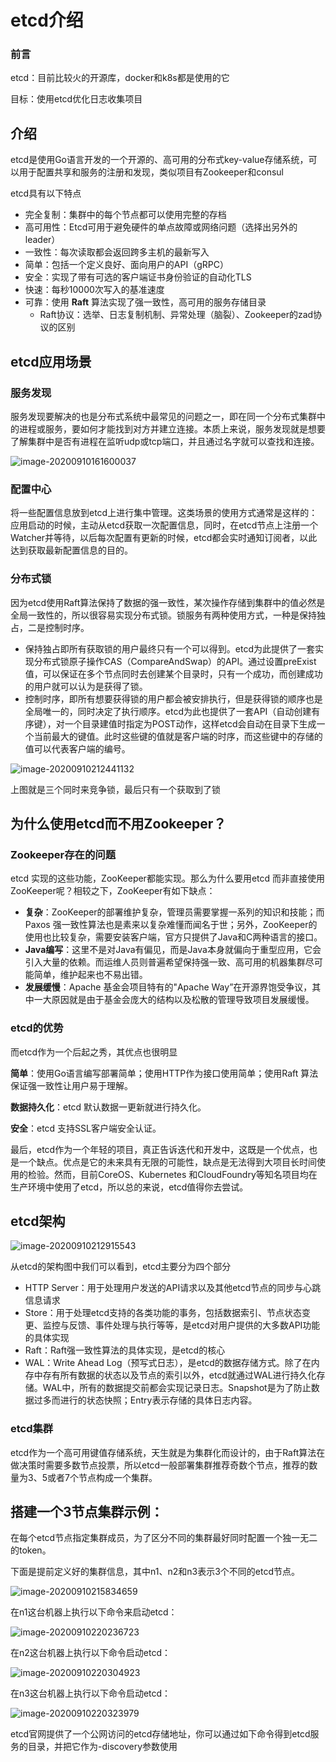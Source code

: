 # etcd介绍

### 前言

etcd：目前比较火的开源库，docker和k8s都是使用的它

目标：使用etcd优化日志收集项目

## 介绍

etcd是使用Go语言开发的一个开源的、高可用的分布式key-value存储系统，可以用于配置共享和服务的注册和发现，类似项目有Zookeeper和consul

etcd具有以下特点

- 完全复制：集群中的每个节点都可以使用完整的存档
- 高可用性：Etcd可用于避免硬件的单点故障或网络问题（选择出另外的leader）
- 一致性：每次读取都会返回跨多主机的最新写入
- 简单：包括一个定义良好、面向用户的API（gRPC）
- 安全：实现了带有可选的客户端证书身份验证的自动化TLS
- 快速：每秒10000次写入的基准速度
- 可靠：使用 **Raft** 算法实现了强一致性，高可用的服务存储目录
  - Raft协议：选举、日志复制机制、异常处理（脑裂）、Zookeeper的zad协议的区别

## etcd应用场景

### 服务发现

服务发现要解决的也是分布式系统中最常见的问题之一，即在同一个分布式集群中的进程或服务，要如何才能找到对方并建立连接。本质上来说，服务发现就是想要了解集群中是否有进程在监听udp或tcp端口，并且通过名字就可以查找和连接。

![image-20200910161600037](images/image-20200910161600037.png)

### 配置中心

将一些配置信息放到etcd上进行集中管理。这类场景的使用方式通常是这样的：应用启动的时候，主动从etcd获取一次配置信息，同时，在etcd节点上注册一个Watcher并等待，以后每次配置有更新的时候，etcd都会实时通知订阅者，以此达到获取最新配置信息的目的。

### 分布式锁

因为etcd使用Raft算法保持了数据的强一致性，某次操作存储到集群中的值必然是全局一致性的，所以很容易实现分布式锁。锁服务有两种使用方式，一种是保持独占，二是控制时序。

- 保持独占即所有获取锁的用户最终只有一个可以得到。etcd为此提供了一套实现分布式锁原子操作CAS（CompareAndSwap）的API。通过设置preExist值，可以保证在多个节点同时去创建某个目录时，只有一个成功，而创建成功的用户就可以认为是获得了锁。
- 控制时序，即所有想要获得锁的用户都会被安排执行，但是获得锁的顺序也是全局唯一的，同时决定了执行顺序。etcd为此也提供了一套API（自动创建有序键），对一个目录建值时指定为POST动作，这样etcd会自动在目录下生成一个当前最大的键值。此时这些键的值就是客户端的时序，而这些键中的存储的值可以代表客户端的编号。

![image-20200910212441132](images/image-20200910212441132.png)

上图就是三个同时来竞争锁，最后只有一个获取到了锁

## 为什么使用etcd而不用Zookeeper？

### Zookeeper存在的问题

etcd 实现的这些功能，ZooKeeper都能实现。那么为什么要用etcd 而非直接使用ZooKeeper呢？相较之下，ZooKeeper有如下缺点：

- **复杂**：ZooKeeper的部署维护复杂，管理员需要掌握一系列的知识和技能；而Paxos 强一致性算法也是素来以复杂难懂而闻名于世；另外，ZooKeeper的使用也比较复杂，需要安装客户端，官方只提供了Java和C两种语言的接口。
- **Java编写**：这里不是对Java有偏见，而是Java本身就偏向于重型应用，它会引入大量的依赖。而运维人员则普遍希望保持强一致、高可用的机器集群尽可能简单，维护起来也不易出错。
- **发展缓慢**：Apache 基金会项目特有的"Apache Way”在开源界饱受争议，其中一大原因就是由于基金会庞大的结构以及松散的管理导致项目发展缓慢。

### etcd的优势

而etcd作为一个后起之秀，其优点也很明显

**简单**：使用Go语言编写部署简单；使用HTTP作为接口使用简单；使用Raft 算法保证强一致性让用户易于理解。

**数据持久化**：etcd 默认数据一更新就进行持久化。

**安全**：etcd 支持SSL客户端安全认证。

最后，etcd作为一个年轻的项目，真正告诉迭代和开发中，这既是一个优点，也是一个缺点。优点是它的未来具有无限的可能性，缺点是无法得到大项目长时间使用的检验。然而，目前CoreOS、Kubernetes 和CloudFoundry等知名项目均在生产环境中使用了etcd，所以总的来说，etcd值得你去尝试。

## etcd架构

![image-20200910212915543](images/image-20200910212915543.png)

从etcd的架构图中我们可以看到，etcd主要分为四个部分

- HTTP Server：用于处理用户发送的API请求以及其他etcd节点的同步与心跳信息请求
- Store：用于处理etcd支持的各类功能的事务，包括数据索引、节点状态变更、监控与反馈、事件处理与执行等等，是etcd对用户提供的大多数API功能的具体实现
- Raft：Raft强一致性算法的具体实现，是etcd的核心
- WAL：Write Ahead Log（预写式日志），是etcd的数据存储方式。除了在内存中存有所有数据的状态以及节点的索引以外，etcd就通过WAL进行持久化存储。WAL中，所有的数据提交前都会实现记录日志。Snapshot是为了防止数据过多而进行的状态快照；Entry表示存储的具体日志内容。

### etcd集群

etcd作为一个高可用键值存储系统，天生就是为集群化而设计的，由于Raft算法在做决策时需要多数节点投票，所以etcd一般部署集群推荐奇数个节点，推荐的数量为3、5或者7个节点构成一个集群。

## 搭建一个3节点集群示例：

在每个etcd节点指定集群成员，为了区分不同的集群最好同时配置一个独一无二的token。

下面是提前定义好的集群信息，其中n1、n2和n3表示3个不同的etcd节点。

![image-20200910215834659](images/image-20200910215834659.png)

在n1这台机器上执行以下命令来启动etcd：

![image-20200910220236723](images/image-20200910220236723.png)

在n2这台机器上执行以下命令启动etcd：

![image-20200910220304923](images/image-20200910220304923.png)

在n3这台机器上执行以下命令启动etcd：

![image-20200910220323979](images/image-20200910220323979.png)

etcd官网提供了一个公网访问的etcd存储地址，你可以通过如下命令得到etcd服务的目录，并把它作为-discovery参数使用

